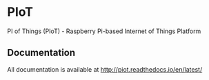 # PIoT
PI of Things (PIoT) - Raspberry Pi-based Internet of Things Platform

## Documentation
All documentation is available at http://piot.readthedocs.io/en/latest/

